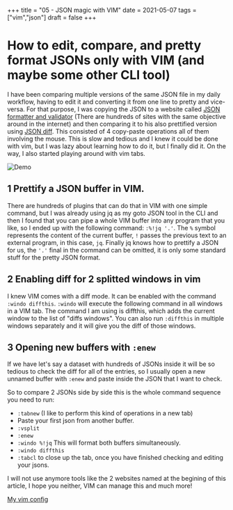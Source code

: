 +++
title = "05 - JSON magic with VIM"
date = 2021-05-07
tags = ["vim","json"]
draft = false
+++

# How to edit, compare, and pretty format JSONs only with VIM (and maybe some other CLI tool)

I have been comparing multiple versions of the same JSON file in my daily workflow, having to edit it and converting it from one line to pretty and vice-versa. For that purpose, I was copying the JSON to a website called [JSON formatter and validator](https://jsonformatter.curiousconcept.com/) (There are hundreds of sites with the same objective around in the internet) and then comparing it to his also prettified version using [JSON diff](http://www.jsondiff.com/). This consisted of 4 copy-paste operations all of them involving the mouse. This is slow and tedious and I knew it could be done with vim, but I was lazy about learning how to do it, but I finally did it. On the way, I also started playing around with vim tabs.

![Demo](./img/05-07-2021/demo.gif)

## 1 Prettify a JSON buffer in VIM.

There are hundreds of plugins that can do that in VIM with one simple command, but I was already using jq as my goto JSON tool in the CLI and then I found that you can pipe a whole VIM buffer into any program that you like, so I ended up with the following command: `:%!jq '.'`.
The `%` symbol represents the content of the current buffer, `!` passes the previous text to an external program, in this case, `jq`. Finally jq knows how to prettify a JSON for us, the  `'.'` final in the command can be omitted, it is only some standard stuff for the pretty JSON format.


## 2 Enabling diff for 2 splitted windows in vim

I knew VIM comes with a diff mode. It can be enabled with the command `:windo diffthis`. `:windo` will execute the following command in all windows in a VIM tab. The command I am using is diffthis, which adds the current window to the list of "diffs windows". You can also run `:diffthis` in multiple windows separately and it will give you the diff of those windows.

## 3 Opening new buffers with `:enew`

If we have let's say a dataset with hundreds of JSONs inside it will be so tedious to check the diff for all of the entries, so I usually open a new unnamed buffer with `:enew` and paste inside the JSON that I want to check.

So to compare 2 JSONs side by side this is the whole command sequence you need to run:

- `:tabnew` (I like to perform this kind of operations in a new tab)
- Paste your first json from another buffer.
- `:vsplit`
- `:enew`
- `:windo %!jq` This will format both buffers simultaneously.
- `:windo diffthis`
- `:tabcl` to close up the tab, once you have finished checking and editing your jsons.

I will not use anymore tools like the 2 websites named at the begining of this article, I hope you neither, VIM 
can manage this and much more!

[My vim config](https://github.com/rafaelleru/dotfiles/blob/master/config/nvim/init.vim)
